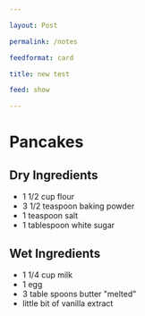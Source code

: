 ```yaml
---

layout: Post

permalink: /notes

feedformat: card

title: new test

feed: show

---
```



# Pancakes


## Dry Ingredients
- 1 1/2 cup flour
- 3 1/2 teaspoon baking powder
- 1 teaspoon salt
- 1 tablespoon white sugar

## Wet Ingredients
- 1 1/4 cup milk
- 1 egg
- 3 table spoons butter "melted"
- little bit of vanilla extract

